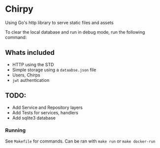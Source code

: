# Chirpy

Using Go's http library to serve static files and assets

To clear the local database and run in debug mode, run the following command:

## Whats included
- HTTP using the STD
- Simple storage using a `dataabse.json` file
- Users, Chirps
- `jwt` authentication


## TODO:
- Add Service and Repository layers
- Add Tests for services, handlers
- Add sqlite3 database

### Running
See `Makefile` for commands. Can be ran with `make run` or `make docker-run`
